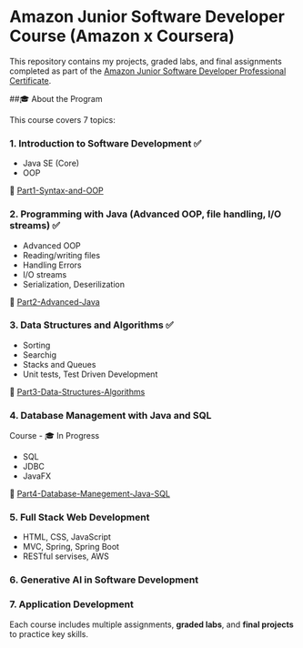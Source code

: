 # Amazon Junior Software Developer Course (Amazon x Coursera)

This repository contains my projects, graded labs, and final assignments completed as part of the [Amazon Junior Software Developer Professional Certificate](https://www.coursera.org/professional-certificates/amazon-junior-software-developer).

##🎓 About the Program

This course covers 7 topics:

### 1. Introduction to Software Development ✅

- Java SE (Core)
- OOP

📂 [Part1-Syntax-and-OOP](./Part1-Syntax-and-OOP)

### 2.  Programming with Java (Advanced OOP, file handling, I/O streams) ✅

- Advanced OOP
- Reading/writing files
- Handling Errors 
- I/O streams 
- Serialization, Deserilization 

📂 [Part2-Advanced-Java](./Part2-Advanced-Java)

### 3. Data Structures and Algorithms ✅

- Sorting 
- Searchig
- Stacks and Queues
- Unit tests, Test Driven Development

📂 [Part3-Data-Structures-Algorithms](./Part3-Data-Structures-Algorithms)

### 4. Database Management with Java and SQL 
Course - 🎓 In Progress

- SQL
- JDBC
- JavaFX

📂 [Part4-Database-Manegement-Java-SQL](./Part4-Database-Manegement-Java-SQL)

### 5. Full Stack Web Development 

- HTML, CSS, JavaScript
- MVC, Spring, Spring Boot
- RESTful servises, AWS

### 6. Generative AI in Software Development 
### 7. Application Development 

Each course includes multiple assignments, **graded labs**, and **final projects** to practice key skills.
